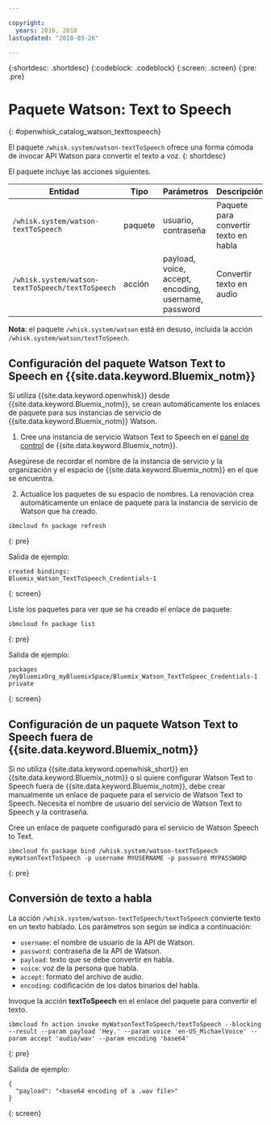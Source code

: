 ```yaml
---

copyright:
  years: 2016, 2018
lastupdated: "2018-03-26"

---
```


{:shortdesc: .shortdesc}
{:codeblock: .codeblock}
{:screen: .screen}
{:pre: .pre}

# Paquete Watson: Text to Speech
{: #openwhisk_catalog_watson_texttospeech}

El paquete `/whisk.system/watson-textToSpeech` ofrece una forma cómoda de invocar API Watson para convertir el texto a voz.
{: shortdesc}

El paquete incluye las acciones siguientes.

| Entidad | Tipo | Parámetros | Descripción |
| --- | --- | --- | --- |
| `/whisk.system/watson-textToSpeech` | paquete | usuario, contraseña | Paquete para convertir texto en habla |
| `/whisk.system/watson-textToSpeech/textToSpeech` | acción | payload, voice, accept, encoding, username, password | Convertir texto en audio |

**Nota**: el paquete `/whisk.system/watson` está en desuso, incluida la acción `/whisk.system/watson/textToSpeech`.

## Configuración del paquete Watson Text to Speech en {{site.data.keyword.Bluemix_notm}}

Si utiliza {{site.data.keyword.openwhisk}} desde {{site.data.keyword.Bluemix_notm}}, se crean automáticamente los enlaces de paquete para sus instancias de servicio de {{site.data.keyword.Bluemix_notm}} Watson.

1. Cree una instancia de servicio Watson Text to Speech en el [panel de control](http://console.bluemix.net) de {{site.data.keyword.Bluemix_notm}}.

  Asegúrese de recordar el nombre de la instancia de servicio y la organización y el espacio de
{{site.data.keyword.Bluemix_notm}} en el que se encuentra.

2. Actualice los paquetes de su espacio de nombres. La renovación crea automáticamente un enlace de paquete para la instancia de servicio de Watson que ha creado.
  ```
  ibmcloud fn package refresh
  ```
  {: pre}

  Salida de ejemplo:
  ```
  created bindings:
  Bluemix_Watson_TextToSpeech_Credentials-1
  ```
  {: screen}

  Liste los paquetes para ver que se ha creado el enlace de paquete:
  ```
  ibmcloud fn package list
  ```
  {: pre}

  Salida de ejemplo:
  ```
  packages
  /myBluemixOrg_myBluemixSpace/Bluemix_Watson_TextToSpeec_Credentials-1 private
  ```
  {: screen}

## Configuración de un paquete Watson Text to Speech fuera de {{site.data.keyword.Bluemix_notm}}

Si no utiliza {{site.data.keyword.openwhisk_short}} en {{site.data.keyword.Bluemix_notm}} o si quiere configurar Watson Text to Speech fuera de {{site.data.keyword.Bluemix_notm}}, debe crear manualmente un enlace de paquete para el servicio de Watson Text to Speech. Necesita el nombre de usuario del servicio de Watson Text to Speech y la contraseña.

Cree un enlace de paquete configurado para el servicio de Watson Speech to Text.
```
ibmcloud fn package bind /whisk.system/watson-textToSpeech myWatsonTextToSpeech -p username MYUSERNAME -p password MYPASSWORD
```
{: pre}

## Conversión de texto a habla

La acción `/whisk.system/watson-textToSpeech/textToSpeech` convierte texto en un texto hablado. Los parámetros son según se indica a continuación:

- `username`: el nombre de usuario de la API de Watson.
- `password`: contraseña de la API de Watson.
- `payload`: texto que se debe convertir en habla.
- `voice`: voz de la persona que habla.
- `accept`: formato del archivo de audio.
- `encoding`: codificación de los datos binarios del habla.

Invoque la acción **textToSpeech** en el enlace del paquete para convertir el texto.
```
ibmcloud fn action invoke myWatsonTextToSpeech/textToSpeech --blocking --result --param payload 'Hey.' --param voice 'en-US_MichaelVoice' --param accept 'audio/wav' --param encoding 'base64'
```
{: pre}

Salida de ejemplo:
```
{
  "payload": "<base64 encoding of a .wav file>"
}
```
{: screen}

